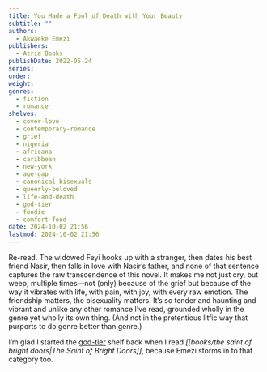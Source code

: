 ```yaml
---
title: You Made a Fool of Death with Your Beauty
subtitle: ""
authors:
  - Akwaeke Emezi
publishers:
  - Atria Books
publishDate: 2022-05-24
series: 
order: 
weight: 
genres:
  - fiction
  - romance
shelves:
  - cover-love
  - contemporary-romance
  - grief
  - nigeria
  - africana
  - caribbean
  - new-york
  - age-gap
  - canonical-bisexuals
  - queerly-beloved
  - life-and-death
  - god-tier
  - foodie
  - comfort-food
date: 2024-10-02 21:56
lastmod: 2024-10-02 21:56
---
```

Re-read. The widowed Feyi hooks up with a stranger, then dates his best friend Nasir, then falls in love with Nasir’s father, and none of that sentence captures the raw transcendence of this novel. It makes me not just cry, but weep, multiple times—not (only) because of the grief but because of the way it vibrates with life, with pain, with joy, with every raw emotion. The friendship matters, the bisexuality matters. It’s so tender and haunting and vibrant and unlike any other romance I’ve read, grounded wholly in the genre yet wholly its own thing. (And not in the pretentious litfic way that purports to do genre better than genre.) 

I’m glad I started the [god-tier](https://notebook.jamieharris.co/shelves/god-tier/) shelf back when I read *[[books/the saint of bright doors|The Saint of Bright Doors]]*, because Emezi storms in to that category too.